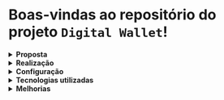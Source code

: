 # Boas-vindas ao repositório do projeto `Digital Wallet`!

<details>
  <summary><strong>Proposta</strong></summary><br />

  Estruturar uma aplicação web fullstack, dockerizada, cujo objetivo seja possibilitar que usuários da Digital Wallet consigam realizar transferências internas entre si.

  No backend, devem ser implementadas rotas para login, cadastro, conferência de saldo disponível, transfências entre contas e busca por data e/ou entrada e saída de valores.

  No frontend, devem ser implementadas telas para login, cadastro e uma tela com seção para realização das transferências, bem como uma tabela com todas as transferências realizadas. Também deve ser possível filtrar por data e/ou entrada e saída de valores.

</details>

<details>
  <summary><strong>Realização</strong></summary><br />
  
  * Projeto `individual`;
  * Foram utilizados `6` dias para realização do projeto;

</details>

<details>
  <summary><strong>Configuração</strong></summary><br />

  * Para rodar o projeto, é necessário ter o `docker` e o `docker-compose` instalados;
  * `npm run compose:up` na raiz do projeto para rodar o container;

  <h4>Backend:</h4>

  * `npm install` na pasta 'backend' para instalar as dependências;
  * `npm run db:reset` na pasta 'backend' se quiser resetar o banco de dados;
  * `npm run dev` na pasta 'backend' se quiser rodar o servidor em modo de desenvolvimento;
  * O projeto está configurado para rodar na porta `http://localhost:3001/`.  
  * Uma documentação do projeto em backend está disponível em <a href='https://documenter.getpostman.com/view/21539124/2s8YmSrL7v' target='_blank'>`https://documenter.getpostman.com/view/21539124/2s8YmSrL7v`</a>.

  <h4>Frontend:</h4>

  * `npm install` na pasta 'frontend' para instalar as dependências;
  * `npm start` na pasta 'frontend' se quiser rodar o projeto em modo de desenvolvimento;
  * O projeto está configurado para rodar na porta `http://localhost:3000/`.

  <h4>Testes:</h4>

  * `npm run test` na pasta 'backend' para rodar os testes.

  <h4>Banco de dados:</h4>

  * Alguns usuários, contas e transações já foram criadas nos seeders.
  
  <h5>Exemplos:</h5>

  * username: Fabio
  * password: 123Senha

  * username: Joao
  * password: 123Senha

</details>

<details>
  <summary><strong>Tecnologias utilizadas</strong></summary>

  <h4>Geral:</h4>

  <ul>
    <li>Docker</li>
    <li>Docker Compose</li>
  </ul>

  <h4>Backend:</h4>

  <ul>
    <li>Node.js</li>
    <li>TypeScript</li>
    <li>Express</li>
    <li>Sequelize</li>
    <li>PostgreSQL</li>
    <li>JWT</li>
    <li>BCrypt</li>
    <li>Postman</li>
  </ul>

  <h4>Frontend:</h4>

  <ul>
    <li>React</li>
    <li>Context</li>
    <li>Styled Components</li>
  </ul>

  <h4>Testes:</h4>

  <ul>
    <li>Chai</li>
    <li>chaiHttp</li>
    <li>Sinon</li>
    <li>Mocha</li>
  </ul>

</details>

<details>
  <summary><strong>Melhorias</strong></summary>

  - Implementar testes unitários;

</details>
